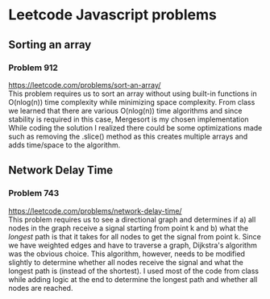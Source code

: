 # Leetcode Javascript problems

## Sorting an array

### Problem 912 
https://leetcode.com/problems/sort-an-array/  
This problem requires us to sort an array without using built-in functions in O(nlog(n)) time complexity while minimizing space complexity.
From class we learned that there are various O(nlog(n)) time algorithms and since stability is required in this case, Mergesort is my chosen implementation
While coding the solution I realized there could be some optimizations made such as removing the .slice() method as this creates multiple arrays and adds time/space to the algorithm.

## Network Delay Time

### Problem 743
https://leetcode.com/problems/network-delay-time/  
This problem requires us to see a directional graph and determines if a) all nodes in the graph receive a signal starting from point k and b) what the *longest* path is that it takes for all nodes to get the signal from point k. Since we have weighted edges and have to traverse a graph, Dijkstra's algorithm was the obvious choice. This algorithm, however, needs to be modified slightly to determine whether all nodes receive the signal and what the longest path is (instead of the shortest). I used most of the code from class while adding logic at the end to determine the longest path and whether all nodes are reached.